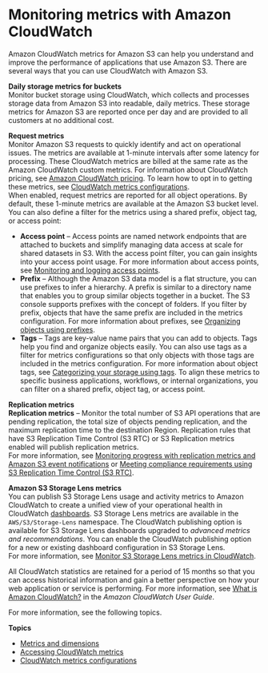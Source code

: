 # Monitoring metrics with Amazon CloudWatch<a name="cloudwatch-monitoring"></a>

Amazon CloudWatch metrics for Amazon S3 can help you understand and improve the performance of applications that use Amazon S3\. There are several ways that you can use CloudWatch with Amazon S3\.

**Daily storage metrics for buckets**  
Monitor bucket storage using CloudWatch, which collects and processes storage data from Amazon S3 into readable, daily metrics\. These storage metrics for Amazon S3 are reported once per day and are provided to all customers at no additional cost\.

**Request metrics**   
Monitor Amazon S3 requests to quickly identify and act on operational issues\. The metrics are available at 1\-minute intervals after some latency for processing\. These CloudWatch metrics are billed at the same rate as the Amazon CloudWatch custom metrics\. For information about CloudWatch pricing, see [Amazon CloudWatch pricing](https://aws.amazon.com/cloudwatch/pricing/)\. To learn how to opt in to getting these metrics, see [CloudWatch metrics configurations](metrics-configurations.md)\.  
When enabled, request metrics are reported for all object operations\. By default, these 1\-minute metrics are available at the Amazon S3 bucket level\. You can also define a filter for the metrics using a shared prefix, object tag, or access point:  
+ **Access point** – Access points are named network endpoints that are attached to buckets and simplify managing data access at scale for shared datasets in S3\. With the access point filter, you can gain insights into your access point usage\. For more information about access points, see [Monitoring and logging access points](access-points-monitoring-logging.md)\.
+ **Prefix** – Although the Amazon S3 data model is a flat structure, you can use prefixes to infer a hierarchy\. A prefix is similar to a directory name that enables you to group similar objects together in a bucket\. The S3 console supports prefixes with the concept of folders\. If you filter by prefix, objects that have the same prefix are included in the metrics configuration\. For more information about prefixes, see [Organizing objects using prefixes](using-prefixes.md)\. 
+ **Tags** – Tags are key\-value name pairs that you can add to objects\. Tags help you find and organize objects easily\. You can also use tags as a filter for metrics configurations so that only objects with those tags are included in the metrics configuration\. For more information about object tags, see [Categorizing your storage using tags](object-tagging.md)\. 
To align these metrics to specific business applications, workflows, or internal organizations, you can filter on a shared prefix, object tag, or access point\. 

**Replication metrics**  
**Replication metrics** – Monitor the total number of S3 API operations that are pending replication, the total size of objects pending replication, and the maximum replication time to the destination Region\. Replication rules that have S3 Replication Time Control \(S3 RTC\) or S3 Replication metrics enabled will publish replication metrics\.   
For more information, see [Monitoring progress with replication metrics and Amazon S3 event notifications](replication-metrics.md) or [Meeting compliance requirements using S3 Replication Time Control \(S3 RTC\)](replication-time-control.md)\.

**Amazon S3 Storage Lens metrics**  
You can publish S3 Storage Lens usage and activity metrics to Amazon CloudWatch to create a unified view of your operational health in CloudWatch [dashboards](https://docs.aws.amazon.com/AmazonCloudWatch/latest/monitoring/CloudWatch_Dashboards.html)\. S3 Storage Lens metrics are available in the `AWS/S3/Storage-Lens` namespace\. The CloudWatch publishing option is available for S3 Storage Lens dashboards upgraded to *advanced metrics and recommendations*\. You can enable the CloudWatch publishing option for a new or existing dashboard configuration in S3 Storage Lens\.  
For more information, see [Monitor S3 Storage Lens metrics in CloudWatch](storage_lens_view_metrics_cloudwatch.md)\.

All CloudWatch statistics are retained for a period of 15 months so that you can access historical information and gain a better perspective on how your web application or service is performing\. For more information, see [What is Amazon CloudWatch?](https://docs.aws.amazon.com/AmazonCloudWatch/latest/DeveloperGuide/WhatIsCloudWatch.html) in the *Amazon CloudWatch User Guide*\.

For more information, see the following topics\.

**Topics**
+ [Metrics and dimensions](metrics-dimensions.md)
+ [Accessing CloudWatch metrics](cloudwatch-monitoring-accessing.md)
+ [CloudWatch metrics configurations](metrics-configurations.md)